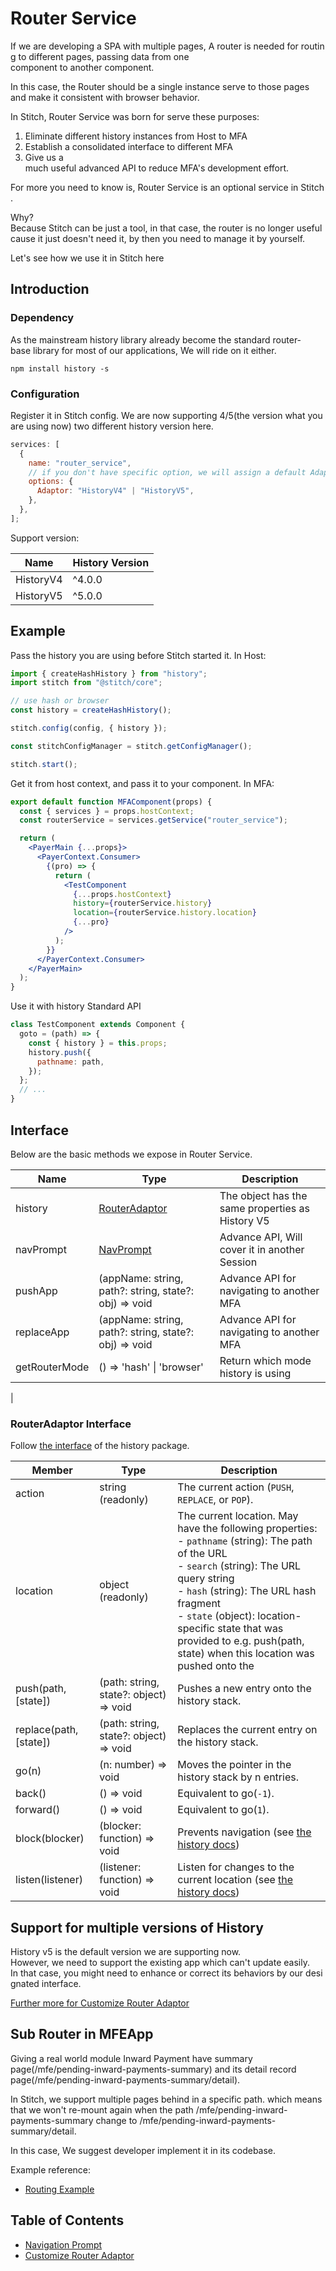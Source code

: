 # Router Service

If we are developing a SPA with multiple pages, A router is needed for routing to different pages, passing data from one component to another component.

In this case, the Router should be a single instance serve to those pages and make it consistent with browser behavior.

In Stitch, Router Service was born for serve these purposes:

1. Eliminate different history instances from Host to MFA
2. Establish a consolidated interface to different MFA
3. Give us a much useful advanced API to reduce MFA's development effort.

For more you need to know is, Router Service is an optional service in Stitch.

Why? Because Stitch can be just a tool, in that case, the router is no longer useful cause it just doesn't need it, by then you need to manage it by yourself.

Let's see how we use it in Stitch here

## Introduction

### Dependency

As the mainstream history library already become the standard router-base library for most of our applications, We will ride on it either.

```console
npm install history -s
```

### Configuration

Register it in Stitch config. We are now supporting 4/5(the version what you are using now) two different history version here.

```js
services: [
  {
    name: "router_service",
    // if you don't have specific option, we will assign a default Adaptor HistoryV5Adaptor
    options: {
      Adaptor: "HistoryV4" | "HistoryV5",
    },
  },
];
```

Support version:

| Name      | History Version |
| --------- | --------------- |
| HistoryV4 | ^4.0.0          |
| HistoryV5 | ^5.0.0          |

## Example

Pass the history you are using before Stitch started it.
In Host:

```js
import { createHashHistory } from "history";
import stitch from "@stitch/core";

// use hash or browser
const history = createHashHistory();

stitch.config(config, { history });

const stitchConfigManager = stitch.getConfigManager();

stitch.start();
```

Get it from host context, and pass it to your component.
In MFA:

```jsx
export default function MFAComponent(props) {
  const { services } = props.hostContext;
  const routerService = services.getService("router_service");

  return (
    <PayerMain {...props}>
      <PayerContext.Consumer>
        {(pro) => {
          return (
            <TestComponent
              {...props.hostContext}
              history={routerService.history}
              location={routerService.history.location}
              {...pro}
            />
          );
        }}
      </PayerContext.Consumer>
    </PayerMain>
  );
}
```

Use it with history Standard API

```js
class TestComponent extends Component {
  goto = (path) => {
    const { history } = this.props;
    history.push({
      pathname: path,
    });
  };
  // ...
}
```

## Interface

Below are the basic methods we expose in Router Service.

| Name          | Type                                                                                                                                                           | Description                                         |
| ------------- | -------------------------------------------------------------------------------------------------------------------------------------------------------------- | --------------------------------------------------- |
| history       | [RouterAdaptor](#routeradaptor-interface)                                                                                                                      | The object has the same properties as History V5    |
| navPrompt     | [NavPrompt](https://alm-github.systems.uk.hsbc/Net-UI/stitch/blob/HEAD/docs/6.Services/6.1.System_Service/6.1.2.Router_Service/6.1.2.2.NavPrompt.md#interface) | Advance API, Will cover it in another Session       |
| pushApp       | (appName: string, path?: string, state?: obj) => void                                                                                                          | Advance API for navigating to another MFA           |
| replaceApp    | (appName: string, path?: string, state?: obj) => void                                                                                                          | Advance API for navigating to another MFA           |
| getRouterMode | () => 'hash' \| 'browser'                                                                                                                                      | Return which mode history is using
 |

### RouterAdaptor Interface

Follow [the interface](https://v5.reactrouter.com/web/api/history) of the history package.

| Member                 | Type                                   | Description                                                                                                                                                                                                                                                                                                                           |
| ---------------------- | -------------------------------------- | ------------------------------------------------------------------------------------------------------------------------------------------------------------------------------------------------------------------------------------------------------------------------------------------------------------------------------------- |
| action                 | string (readonly)                      | The current action (`PUSH`, `REPLACE`, or `POP`).                                                                                                                                                                                                                                                                                     |
| location               | object (readonly)                      | The current location. May have the following properties:<br/>- `pathname` (string): The path of the URL<br/>- `search` (string): The URL query string<br/>- `hash` (string): The URL hash fragment<br/>- `state` (object): location-specific state that was provided to e.g. push(path, state) when this location was pushed onto the |
| push(path, [state])    | (path: string, state?: object) => void | Pushes a new entry onto the history stack.                                                                                                                                                                                                                                                                                            |
| replace(path, [state]) | (path: string, state?: object) => void | Replaces the current entry on the history stack.                                                                                                                                                                                                                                                                                      |
| go(n)                  | (n: number) => void                    | Moves the pointer in the history stack by n entries.                                                                                                                                                                                                                                                                                  |
| back()                 | () => void                             | Equivalent to go(`-1`).                                                                                                                                                                                                                                                                                                               |
| forward()              | () => void                             | Equivalent to go(`1`).                                                                                                                                                                                                                                                                                                                |
| block(blocker)         | (blocker: function) => void            | Prevents navigation (see [the history docs](https://github.com/remix-run/history/blob/main/docs/blocking-transitions.md))                                                                                                                                                                                                             |
| listen(listener)       | (listener: function) => void           | Listen for changes to the current location (see [the history docs](https://github.com/remix-run/history/blob/main/docs/getting-started.md#listening))                                                                                                                                                                                 |

## Support for multiple versions of History

History v5 is the default version we are supporting now.
However, we need to support the existing app which can't update easily.
In that case, you might need to enhance or correct its behaviors by our designated interface.

[Further more for Customize Router Adaptor](https://alm-github.systems.uk.hsbc/Net-UI/stitch/blob/HEAD/docs/6.Services/6.1.System_Service/6.1.2.Router_Service/6.1.2.1.Customer_Adaptor.md)

## Sub Router in MFEApp

Giving a real world module Inward Payment have summary page(/mfe/pending-inward-payments-summary) and its detail record page(/mfe/pending-inward-payments-summary/detail).

In Stitch, we support multiple pages behind in a specific path. which means that we won't re-mount again when the path /mfe/pending-inward-payments-summary change to /mfe/pending-inward-payments-summary/detail.

In this case, We suggest developer implement it in its codebase.

Example reference:

- [Routing Example](https://alm-github.systems.uk.hsbc/Net-UI/stitch/blob/develop/docs/7.Best_Practice/7.3.Routing_Example.md)

## Table of Contents

- [Navigation Prompt](<https://alm-github.systems.uk.hsbc/Net-UI/stitch/blob/HEAD/docs/6.Services/6.1.System_Service/6.1.2.Router_Service/6.1.2.2.Navigation_Prompt(Navigation_Prompt).md>)
- [Customize Router Adaptor](https://alm-github.systems.uk.hsbc/Net-UI/stitch/blob/HEAD/docs/6.Services/6.1.System_Service/6.1.2.Router_Service/6.1.2.1.Customize_Adaptor.md)

